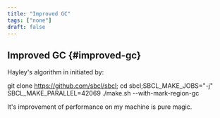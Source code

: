 ```yaml
---
title: "Improved GC"
tags: ["none"]
draft: false
---
```


## Improved GC {#improved-gc}

Hayley's algorithm in initiated by:

git clone <https://github.com/sbcl/sbcl>; cd sbcl;SBCL_MAKE_JOBS="-j" SBCL_MAKE_PARALLEL=42069
./make.sh --with-mark-region-gc

It's improvement of performance on my machine is pure magic.
